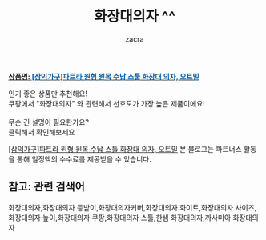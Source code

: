 ﻿---
layout: post
title:  "화장대의자 ^^"
author: zacra
categories: [ 아이템 ]
tags: [화장대의자,화장대의자 등받이,화장대의자커버,화장대의자 화이트,화장대의자 사이즈,화장대의자 높이,화장대의자 쿠팡,화장대의자 스툴,한샘 화장대의자,까사미아 화장대의자]
image: https://static.coupangcdn.com/image/vendor_inventory/ec11/38febc8af0ce77cb4c0a5cf4a9e29e521a1d51335b26d1b2c238bb91124e.jpg 
description: "쿠팡에서 화장대의자 관련 키워드로 가장 고객 선호도가 높은 제품이랍니다."
rating: 4.5
---

<a href="https://link.coupang.com/re/AFFSDP?lptag=AF8407795&pageKey=1982961878&itemId=3373444342&vendorItemId=71360180833&traceid=V0-153-02526ff50634e7e8"><b>상품명: <font color='#01579B'>[삼익가구]파트라 원형 원목 수납 스툴 화장대 의자, 오트밀</font></b></a>

인기 좋은 상품만 추천해요!<br/>
쿠팡에서 "화장대의자" 와 관련해서 선호도가 가장 높은 제품이에요!<br/><br/>
무슨 긴 설명이 필요한가요?  
클릭해서 확인해보세요


<a href="https://link.coupang.com/re/AFFSDP?lptag=AF8407795&pageKey=1982961878&itemId=3373444342&vendorItemId=71360180833&traceid=V0-153-02526ff50634e7e8">[삼익가구]파트라 원형 원목 수납 스툴 화장대 의자, 오트밀</a>
본 블로그는 파트너스 활동을 통해 일정액의 수수료를 제공받을 수 있습니다.

## 참고: 관련 검색어    
화장대의자,화장대의자 등받이,화장대의자커버,화장대의자 화이트,화장대의자 사이즈,화장대의자 높이,화장대의자 쿠팡,화장대의자 스툴,한샘 화장대의자,까사미아 화장대의자